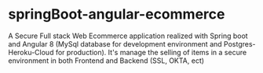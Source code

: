 # springBoot-angular-ecommerce
A Secure Full stack Web Ecommerce application realized with Spring boot and Angular 8 (MySql database for development environment and Postgres-Heroku-Cloud for production).
It's manage the selling of items in a secure environment in both Frontend and Backend (SSL, OKTA, ect)
